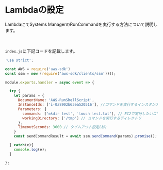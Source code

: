 # Lambdaの設定
LambdaにてSystems ManagerのRunCommandを実行する方法について説明します。<br><br><br>


`index.js`に下記コードを記載します。<br>
```js
'use strict';

const AWS = require('aws-sdk')
const ssm = new (require('aws-sdk/clients/ssm'))();

module.exports.handler = async event => {

  try {
    let params = {
      DocumentName: 'AWS-RunShellScript',
      InstanceIds: ['i-0a8902b63ea520516'], //コマンドを実行するインスタンスID
      Parameters: {
        commands: ['mkdir test', 'touch test.txt'], // EC2で実行したいコマンド(複数可)
        workingDirectory: ['/tmp'] // コマンドを実行するディレクトリ
      },
      TimeoutSeconds: 3600 // タイムアウト設定(秒)
    }
    const sendCommandResult = await ssm.sendCommand(params).promise();

  } catch(e){
    console.log(e);
  }

};
```